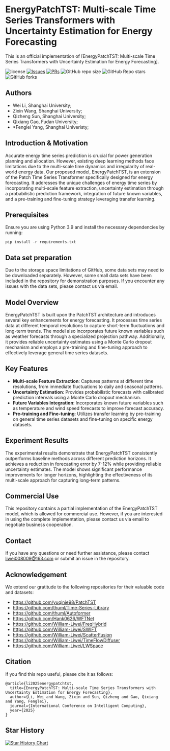 # EnergyPatchTST: Multi-scale Time Series Transformers with Uncertainty Estimation for Energy Forecasting

This is an official implementation of  [EnergyPatchTST: Multi-scale Time Series Transformers with Uncertainty Estimation for Energy Forecasting].

![license](https://badgen.net/github/license/William-Liwei/EnergyPatchTST)  [![Issues](https://badgen.net/github/issues/William-Liwei/EnergyPatchTST?color=red)](https://github.com/William-Liwei/EnergyPatchTST/issues)  [![PRs](https://badgen.net/github/prs/William-Liwei/EnergyPatchTST?color=yellow)](https://github.com/William-Liwei/EnergyPatchTST/pulls)  ![GitHub repo size](https://img.shields.io/github/repo-size/william-liwei/energypatchtst?color=green)  ![GitHub Repo stars](https://badgen.net/github/stars/William-Liwei/EnergyPatchTST?color=orange)![GitHub forks](https://badgen.net/github/forks/William-Liwei/EnergyPatchTST?color=pink)

## Authors

- Wei Li, Shanghai University;
- Zixin Wang, Shanghai University;
- Qizheng Sun, Shanghai University;
- Qixiang Gao, Fudan University;
- *Fenglei Yang, Shanghai Univeristy;

## Introduction & Motivation

Accurate energy time series prediction is crucial for power generation planning and allocation. However, existing deep learning methods face limitations due to the multi-scale time dynamics and irregularity of real-world energy data. Our proposed model, EnergyPatchTST, is an extension of the Patch Time Series Transformer specifically designed for energy forecasting. It addresses the unique challenges of energy time series by incorporating multi-scale feature extraction, uncertainty estimation through a probabilistic prediction framework, integration of future known variables, and a pre-training and fine-tuning strategy leveraging transfer learning.

## Prerequisites

Ensure you are using Python 3.9 and install the necessary dependencies by running:

```
pip install -r requirements.txt
```

## Data set preparation

Due to the storage space limitations of GitHub, some data sets may need to be downloaded separately. However, some small data sets have been included in the repository for demonstration purposes. If you encounter any issues with the data sets, please contact us via email.

## Model Overview

EnergyPatchTST is built upon the PatchTST architecture and introduces several key enhancements for energy forecasting. It processes time series data at different temporal resolutions to capture short-term fluctuations and long-term trends. The model also incorporates future known variables such as weather forecasts through a specialized projection pathway. Additionally, it provides reliable uncertainty estimates using a Monte Carlo dropout mechanism and employs a pre-training and fine-tuning approach to effectively leverage general time series datasets.

## Key Features

- **Multi-scale Feature Extraction**: Captures patterns at different time resolutions, from immediate fluctuations to daily and seasonal patterns.
- **Uncertainty Estimation**: Provides probabilistic forecasts with calibrated prediction intervals using a Monte Carlo dropout mechanism.
- **Future Variables Integration**: Incorporates known future variables such as temperature and wind speed forecasts to improve forecast accuracy.
- **Pre-training and Fine-tuning**: Utilizes transfer learning by pre-training on general time series datasets and fine-tuning on specific energy datasets.

## Experiment Results

The experimental results demonstrate that EnergyPatchTST consistently outperforms baseline methods across different prediction horizons. It achieves a reduction in forecasting error by 7-12% while providing reliable uncertainty estimates. The model shows significant performance improvements for longer horizons, highlighting the effectiveness of its multi-scale approach for capturing long-term patterns.

## Commercial Use

This repository contains a partial implementation of the EnergyPatchTST model, which is allowed for commercial use. However, if you are interested in using the complete implementation, please contact us via email to negotiate business cooperation.

## Contact

If you have any questions or need further assistance, please contact [liwei008009@163.com](mailto:liwei008009@163.com) or submit an issue in the repository.

## Acknowledgement

We extend our gratitude to the following repositories for their valuable code and datasets:

- https://github.com/yuqinie98/PatchTST
- https://github.com/thuml/Time-Series-Library
- https://github.com/thuml/Autoformer
- https://github.com/Hank0626/WFTNet
- https://github.com/William-Liwei/FreqHybrid
- https://github.com/William-Liwei/SWIFT
- https://github.com/William-Liwei/ScatterFusion
- https://github.com/William-Liwei/TimeFlowDiffuser
- https://github.com/William-Liwei/LWSpace

## Citation

If you find this repo useful, please cite it as follows:

```
@article{li2025energypatchtst,
  title={EnergyPatchTST: Multi-scale Time Series Transformers with Uncertainty Estimation for Energy Forecasting},
  author={Li, Wei and Wang, Zixin and Sun, Qizheng and Gao, Qixiang and Yang, Fenglei},
  journal={International Conference on Intelligent Computing},
  year={2025}
}
```

## Star History

<a href="https://www.star-history.com/#William-Liwei/EnergyPatchTST&Date">
 <picture>
   <source media="(prefers-color-scheme: dark)" srcset="https://api.star-history.com/svg?repos=William-Liwei/EnergyPatchTST&type=Date&theme=dark" />
   <source media="(prefers-color-scheme: light)" srcset="https://api.star-history.com/svg?repos=William-Liwei/EnergyPatchTST&type=Date" />
   <img alt="Star History Chart" src="https://api.star-history.com/svg?repos=William-Liwei/EnergyPatchTST&type=Date" />
 </picture>
</a>

